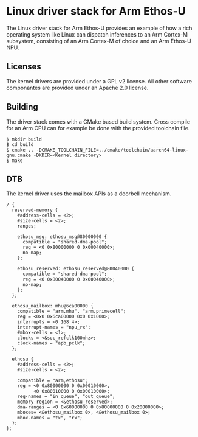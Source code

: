 # Linux driver stack for Arm Ethos-U

The Linux driver stack for Arm Ethos-U provides an example of how a rich
operating system like Linux can dispatch inferences to an Arm Cortex-M
subsystem, consisting of an Arm Cortex-M of choice and an Arm Ethos-U NPU.

## Licenses

The kernel drivers are provided under a GPL v2 license. All other software
componantes are provided under an Apache 2.0 license.

## Building

The driver stack comes with a CMake based build system. Cross compile for an Arm
CPU can for example be done with the provided toolchain file.

```
$ mkdir build
$ cd build
$ cmake .. -DCMAKE_TOOLCHAIN_FILE=../cmake/toolchain/aarch64-linux-gnu.cmake -DKDIR=<Kernel directory>
$ make
```

## DTB

The kernel driver uses the mailbox APIs as a doorbell mechanism.

```
/ {
  reserved-memory {
    #address-cells = <2>;
    #size-cells = <2>;
    ranges;

    ethosu_msg: ethosu_msg@80000000 {
      compatible = "shared-dma-pool";
      reg = <0 0x80000000 0 0x00040000>;
      no-map;
    };

    ethosu_reserved: ethosu_reserved@80040000 {
      compatible = "shared-dma-pool";
      reg = <0 0x80040000 0 0x00040000>;
      no-map;
    };
  };

  ethosu_mailbox: mhu@6ca00000 {
    compatible = "arm,mhu", "arm,primecell";
    reg = <0x0 0x6ca00000 0x0 0x1000>;
    interrupts = <0 168 4>;
    interrupt-names = "npu_rx";
    #mbox-cells = <1>;
    clocks = <&soc_refclk100mhz>;
    clock-names = "apb_pclk";
  };

  ethosu {
    #address-cells = <2>;
    #size-cells = <2>;

    compatible = "arm,ethosu";
    reg = <0 0x80000000 0 0x00010000>,
          <0 0x80010000 0 0x00010000>;
    reg-names = "in_queue", "out_queue";
    memory-region = <&ethosu_reserved>;
    dma-ranges = <0 0x60000000 0 0x80000000 0 0x20000000>;
    mboxes= <&ethosu_mailbox 0>, <&ethosu_mailbox 0>;
    mbox-names = "tx", "rx";
  };
};
```
